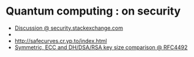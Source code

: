 # Quantum computing : on security

- [Discussion @ security.stackexchange.com](https://security.stackexchange.com/questions/205600/rsa-4096-vs-ecc-curve-25519)
- [](https://crypto.stackexchange.com/questions/31439/how-do-i-get-the-equivalent-strength-of-an-ecc-key)
- http://safecurves.cr.yp.to/index.html
- [Symmetric, ECC and DH/DSA/RSA key size comparison @ RFC4492](https://tools.ietf.org/html/rfc4492#section-1)
